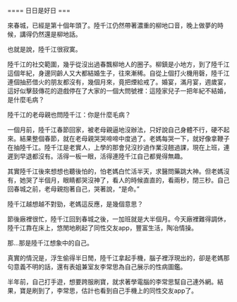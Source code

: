 ==== 日日是好日 ===

來春城，已經是第十個年頭了。陸千江仍然帶著濃重的柳地口音，晚上做夢的時候，講得仍然還是柳地話。

也就是說，陸千江很寂寞。

陸千江的社交範圍，幾乎從沒出過春飄柳地人的圈子。柳鎮是小地方，到了陸千江這個年紀，身邊同齡人又大都結婚生子，往來漸稀。自從上個打火機用磬，陸千江連個抽菸借火的朋友都沒有，幾個月來，竟把煙給戒了。婚宴，滿月宴，週歲宴，這好似擊鼓傳花的遊戲停在了大家的一個大問號裡：這陸家兒子一把年紀不結婚，是什麼毛病？

陸千江的老母親也問陸千江：你是什麼毛病？

一個月前，陸千江春節回家，被老母親逼地沒辦法，只好說自己身體不行，硬不起來。結果整個春節，就在老母親哭哭啼啼中度過了。老媽每哭一下，就好像拿鞭子在抽陸千江。陸千江是老實人，上學的那會兒沒抄過作業沒翹過課，現在上班，連遲到早退都沒有。活得一板一眼，活得連陸千江自己都覺得無趣。

其實陸千江後來想想也聽後怕的，怕老媽白忙活半天，求醫問藥跳大神。但老媽沒有，她哭了半個月，眼睛都哭沒神了，看人的時候直直的，看兩秒，閉三秒。自己回春城之前，老母親抱著自己，哭著說，“是命。”

陸千江越想越不對勁，老媽這反應，是幾個意思？

節後廠裡很忙，陸千江回到春城之後，一加班就是大半個月。今天廠裡難得調休，陸千江靠在床上，悠閒地刷起了同性交友app，豐富生活，陶冶情操。

那...那是陸千江想象中的自己。

真實的情況是，浮生偷得半日閒，陸千江拿起手機，腦子裡浮現出的，卻是老媽那句意義不明的話，還有表姐兼室友李常思為自己展示的性病圖鑑。

半年前，自己打手遊，想要跨服刷寶，就求著學電腦的李常思幫自己連外網。結果，寶是刷到了，李常思，估計也看到自己手機上的同性交友app了。